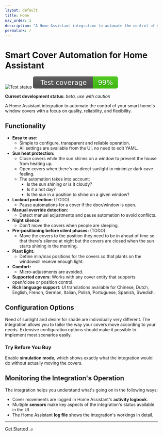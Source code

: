 ```yaml
---
layout: default
title: Home
nav_order: 1
description: "A Home Assistant integration to automate the control of your smart home's window covers with a focus on quality, reliability, and flexibility."
permalink: /
---
```


# Smart Cover Automation for Home Assistant

[![Test status](https://github.com/helgeklein/ha-smart-cover-automation/actions/workflows/test.yml/badge.svg)](https://github.com/helgeklein/ha-smart-cover-automation/actions/workflows/test.yml)
[![Test coverage](https://raw.githubusercontent.com/helgeklein/ha-smart-cover-automation/main/.github/badges/coverage.svg)](https://github.com/helgeklein/ha-smart-cover-automation/actions/workflows/test.yml)

**Current development status:** *beta, use with caution*

A Home Assistant integration to automate the control of your smart home's window covers with a focus on quality, reliability, and flexibility.

## Functionality

- **Easy to use**:
	- Simple to configure, transparent and reliable operation.
    - All settings are available from the UI, no need to edit YAML.
- **Sun heat protection:**
	- Close covers while the sun shines on a window to prevent the house from heating up.
	- Open covers when there's no direct sunlight to minimize dark cave feeling.
	- The automation takes into account:
        - Is the sun shining or is it cloudy?
        - Is it a hot day?
        - Is the sun in a position to shine on a given window?
- **Lockout protection:** (TODO)
	- Pause automations for a cover if the door/window is open.
- **Manual override detection:**
	- Detect manual adjustments and pause automation to avoid conflicts.
- **Night silence**:
	- Don't move the covers when people are sleeping.
- **Pre-positioning before silent phases:** (TODO)
	- Move the covers to the position they need to be in ahead of time so that there's silence at night but the covers are closed when the sun starts shining in the morning.
- **Plant light:**
	- Define min/max positions for the covers so that plants on the windowsill receive enough light.
- **Comfort:**
	- Micro-adjustments are avoided.
- **Supported covers:** Works with any cover entity that supports open/close or position control.
- **Rich language support:** UI translations available for Chinese, Dutch, English, French, German, Italian, Polish, Portuguese, Spanish, Swedish.

## Configuration Options

Need of sunlight and desire for shade are individually very different. The integration allows you to tailor the way your covers move according to your needs. Extensive configuration options should make it possible to implement most scenarios easily.

### Try Before You Buy

Enable **simulation mode**, which shows exactly what the integration would do without actually moving the covers.

## Monitoring the Integration's Operation

The integration helps you understand what's going on in the following ways:

- Cover movements are logged in Home Assistant's **activity logbook**.
- Multiple **sensors** make key aspects of the integration's status available in the UI.
- The Home Assistant **log file** shows the integration's workings in detail.

---

<div class="center">
  <a href="installation-download" class="btn">Get Started →</a>
</div>